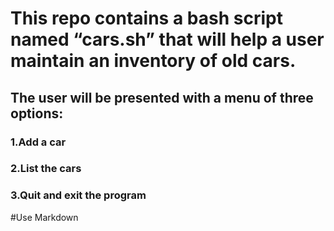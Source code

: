 # This repo contains a bash script named “cars.sh” that will help a user maintain an inventory of old cars.
 
## The user will be presented with a menu of three options:

### 1.Add a car
### 2.List the cars
### 3.Quit and exit the program

#Use Markdown

